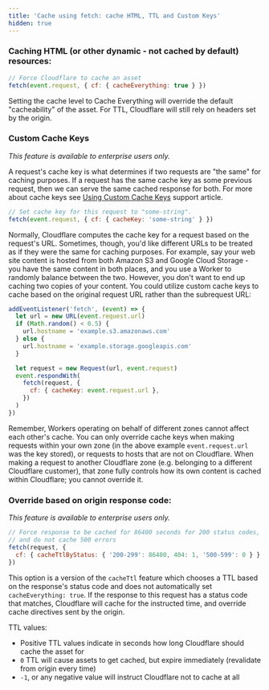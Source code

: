 ```yaml
---
title: 'Cache using fetch: cache HTML, TTL and Custom Keys'
hidden: true
---
```


### Caching HTML (or other dynamic - not cached by default) resources:

```javascript
// Force Cloudflare to cache an asset
fetch(event.request, { cf: { cacheEverything: true } })
```

Setting the cache level to Cache Everything will override the default "cacheability" of the asset. For TTL, Cloudflare will still rely on headers set by the origin.

### Custom Cache Keys

_This feature is available to enterprise users only._

A request's cache key is what determines if two requests are "the same" for caching purposes. If a request has the same cache key as some previous request, then we can serve the same cached response for both. For more about cache keys see [Using Custom Cache Keys](https://support.cloudflare.com/hc/en-us/articles/115004290387) support article.

```javascript
// Set cache key for this request to "some-string".
fetch(event.request, { cf: { cacheKey: 'some-string' } })
```

Normally, Cloudflare computes the cache key for a request based on the request's URL. Sometimes, though, you'd like different URLs to be treated as if they were the same for caching purposes. For example, say your web site content is hosted from both Amazon S3 and Google Cloud Storage - you have the same content in both places, and you use a Worker to randomly balance between the two. However, you don't want to end up caching two copies of your content. You could utilize custom cache keys to cache based on the original request URL rather than the subrequest URL:

```javascript
addEventListener('fetch', (event) => {
  let url = new URL(event.request.url)
  if (Math.random() < 0.5) {
    url.hostname = 'example.s3.amazonaws.com'
  } else {
    url.hostname = 'example.storage.googleapis.com'
  }

  let request = new Request(url, event.request)
  event.respondWith(
    fetch(request, {
      cf: { cacheKey: event.request.url },
    })
  )
})
```

Remember, Workers operating on behalf of different zones cannot affect each other's cache. You can only override cache keys when making requests within your own zone (in the above example `event.request.url` was the key stored), or requests to hosts that are not on Cloudflare. When making a request to another Cloudflare zone (e.g. belonging to a different Cloudflare customer), that zone fully controls how its own content is cached within Cloudflare; you cannot override it.

### Override based on origin response code:

_This feature is available to enterprise users only._

```javascript
// Force response to be cached for 86400 seconds for 200 status codes, 1 second for 404,
// and do not cache 500 errors
fetch(request, {
  cf: { cacheTtlByStatus: { '200-299': 86400, 404: 1, '500-599': 0 } },
})
```

This option is a version of the `cacheTtl` feature which chooses a TTL based on the response's status code and does not automatically set `cacheEverything: true`. If the response to this request has a status code that matches, Cloudflare will cache for the instructed time, and override cache directives sent by the origin.

TTL values:

- Positive TTL values indicate in seconds how long Cloudflare should cache the asset for
- `0` TTL will cause assets to get cached, but expire immediately (revalidate from origin every time)
- `-1`, or any negative value will instruct Cloudflare not to cache at all
